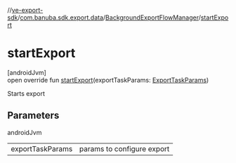 //[ve-export-sdk](../../../index.md)/[com.banuba.sdk.export.data](../index.md)/[BackgroundExportFlowManager](index.md)/[startExport](start-export.md)

# startExport

[androidJvm]\
open override fun [startExport](start-export.md)(exportTaskParams: [ExportTaskParams](../-export-task-params/index.md))

Starts export

## Parameters

androidJvm

| | |
|---|---|
| exportTaskParams | params to configure export |
